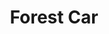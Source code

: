 ---
title: "Forest Car"
url: /ciudad-autonoma-de-buenos-aires/forest-car-avenida-doctor-ricardo-balbin/
shop: Autohaus
---